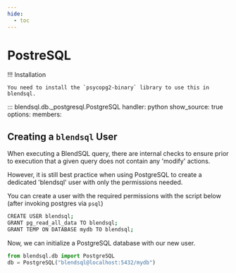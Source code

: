 ```yaml
---
hide:
  - toc
---
```

# PostreSQL 

!!! Installation

    You need to install the `psycopg2-binary` library to use this in blendsql.

::: blendsql.db._postgresql.PostgreSQL
    handler: python
    show_source: true
    options:
      members:

## Creating a `blendsql` User

When executing a BlendSQL query, there are internal checks to ensure prior to execution that a given query does not contain any 'modify' actions.

However, it is still best practice when using PostgreSQL to create a dedicated 'blendsql' user with only the permissions needed. 

You can create a user with the required permissions with the script below (after invoking postgres via `psql`)

```bash
CREATE USER blendsql;
GRANT pg_read_all_data TO blendsql;
GRANT TEMP ON DATABASE mydb TO blendsql;
```

Now, we can initialize a PostgreSQL database with our new user.

```python
from blendsql.db import PostgreSQL
db = PostgreSQL("blendsql@localhost:5432/mydb")
```